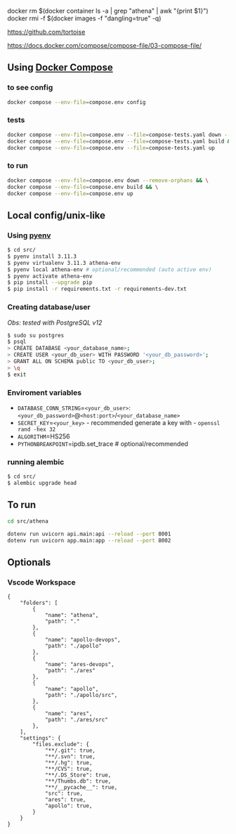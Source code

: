 docker rm $(docker container ls -a | grep "athena" | awk "{print \$1}")
docker rmi -f $(docker images -f "dangling=true" -q)

https://github.com/tortoise

https://docs.docker.com/compose/compose-file/03-compose-file/

## Using [Docker Compose](https://docs.docker.com/compose/)

### to see config
```bash
docker compose --env-file=compose.env config
```

### tests
```bash
docker compose --env-file=compose.env --file=compose-tests.yaml down --remove-orphans && \
docker compose --env-file=compose.env --file=compose-tests.yaml build && \
docker compose --env-file=compose.env --file=compose-tests.yaml up
```

### to run
```bash
docker compose --env-file=compose.env down --remove-orphans && \
docker compose --env-file=compose.env build && \
docker compose --env-file=compose.env up
```

## Local config/unix-like

### Using [pyenv](https://github.com/pyenv/pyenv-installer)

```bash
$ cd src/
$ pyenv install 3.11.3
$ pyenv virtualenv 3.11.3 athena-env
$ pyenv local athena-env # optional/recommended (auto active env)
$ pyenv activate athena-env
$ pip install --upgrade pip
$ pip install -r requirements.txt -r requirements-dev.txt
```

### Creating database/user

*Obs: tested with PostgreSQL v12*

```bash
$ sudo su postgres
$ psql
> CREATE DATABASE <your_database_name>;
> CREATE USER <your_db_user> WITH PASSWORD '<your_db_password>';
> GRANT ALL ON SCHEMA public TO <your_db_user>;
> \q
$ exit
```

### Enviroment variables

* `DATABASE_CONN_STRING`=`<your_db_user>`:`<your_db_password>`@`<host:port>`/`<your_database_name>`
* `SECRET_KEY`=`<your_key>` - recommended generate a key with - `openssl rand -hex 32`
* `ALGORITHM`=HS256
* `PYTHONBREAKPOINT`=ipdb.set_trace # optional/recommended

### running alembic
```bash
$ cd src/
$ alembic upgrade head
```

## To run

```bash
cd src/athena

dotenv run uvicorn api.main:api --reload --port 8001
dotenv run uvicorn app.main:app --reload --port 8002
```

## Optionals

### Vscode Workspace
```
{
	"folders": [
		{
			"name": "athena",
			"path": "."
		},
		{
			"name": "apollo-devops",
			"path": "./apollo"
		},
		{
			"name": "ares-devops",
			"path": "./ares"
		},
		{
			"name": "apollo",
			"path": "./apollo/src",
		},	
		{
			"name": "ares",
			"path": "./ares/src"
		},
	],
	"settings": {
		"files.exclude": {
			"**/.git": true,
			"**/.svn": true,
			"**/.hg": true,
			"**/CVS": true,
			"**/.DS_Store": true,
			"**/Thumbs.db": true,
			"**/__pycache__": true,
			"src": true,
			"ares": true,
			"apollo": true,
		}		
	}
}
```